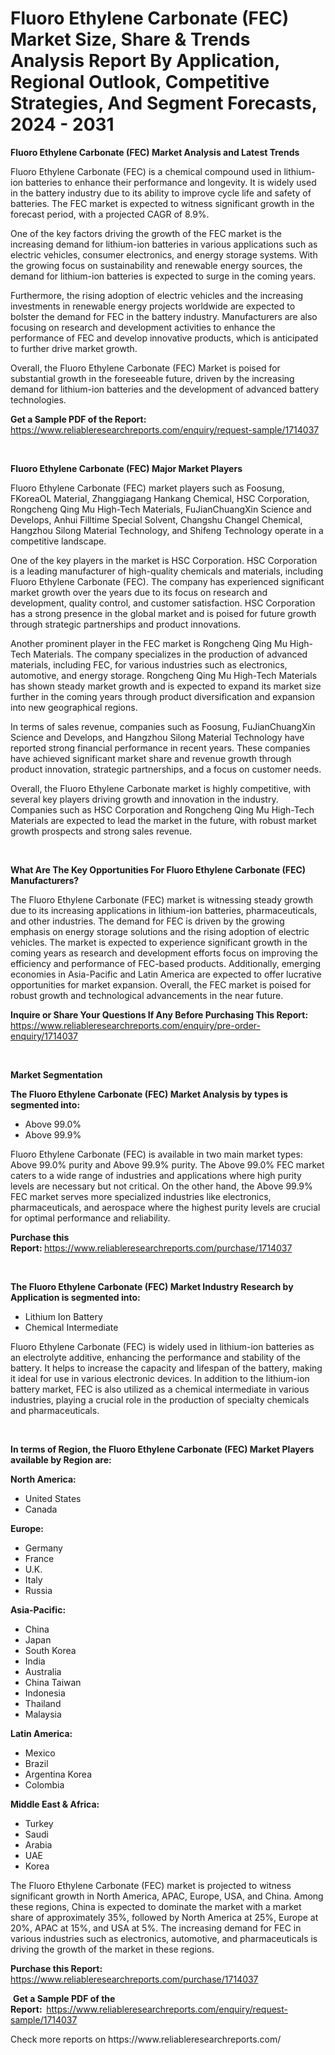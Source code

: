 <p><h1>Fluoro Ethylene Carbonate (FEC) Market Size, Share & Trends Analysis Report By Application, Regional Outlook, Competitive Strategies, And Segment Forecasts, 2024 - 2031</h1></p><p><strong>Fluoro Ethylene Carbonate (FEC) Market Analysis and Latest Trends</strong></p>
<p><p>Fluoro Ethylene Carbonate (FEC) is a chemical compound used in lithium-ion batteries to enhance their performance and longevity. It is widely used in the battery industry due to its ability to improve cycle life and safety of batteries. The FEC market is expected to witness significant growth in the forecast period, with a projected CAGR of 8.9%.</p><p>One of the key factors driving the growth of the FEC market is the increasing demand for lithium-ion batteries in various applications such as electric vehicles, consumer electronics, and energy storage systems. With the growing focus on sustainability and renewable energy sources, the demand for lithium-ion batteries is expected to surge in the coming years.</p><p>Furthermore, the rising adoption of electric vehicles and the increasing investments in renewable energy projects worldwide are expected to bolster the demand for FEC in the battery industry. Manufacturers are also focusing on research and development activities to enhance the performance of FEC and develop innovative products, which is anticipated to further drive market growth.</p><p>Overall, the Fluoro Ethylene Carbonate (FEC) Market is poised for substantial growth in the foreseeable future, driven by the increasing demand for lithium-ion batteries and the development of advanced battery technologies.</p></p>
<p><strong>Get a Sample PDF of the Report:&nbsp;</strong> <a href="https://www.reliableresearchreports.com/enquiry/request-sample/1714037">https://www.reliableresearchreports.com/enquiry/request-sample/1714037</a></p>
<p>&nbsp;</p>
<p><strong>Fluoro Ethylene Carbonate (FEC) Major Market Players</strong></p>
<p><p>Fluoro Ethylene Carbonate (FEC) market players such as Foosung, FKoreaOL Material, Zhanggiagang Hankang Chemical, HSC Corporation, Rongcheng Qing Mu High-Tech Materials, FuJianChuangXin Science and Develops, Anhui Filltime Special Solvent, Changshu Changel Chemical, Hangzhou Silong Material Technology, and Shifeng Technology operate in a competitive landscape.</p><p>One of the key players in the market is HSC Corporation. HSC Corporation is a leading manufacturer of high-quality chemicals and materials, including Fluoro Ethylene Carbonate (FEC). The company has experienced significant market growth over the years due to its focus on research and development, quality control, and customer satisfaction. HSC Corporation has a strong presence in the global market and is poised for future growth through strategic partnerships and product innovations.</p><p>Another prominent player in the FEC market is Rongcheng Qing Mu High-Tech Materials. The company specializes in the production of advanced materials, including FEC, for various industries such as electronics, automotive, and energy storage. Rongcheng Qing Mu High-Tech Materials has shown steady market growth and is expected to expand its market size further in the coming years through product diversification and expansion into new geographical regions.</p><p>In terms of sales revenue, companies such as Foosung, FuJianChuangXin Science and Develops, and Hangzhou Silong Material Technology have reported strong financial performance in recent years. These companies have achieved significant market share and revenue growth through product innovation, strategic partnerships, and a focus on customer needs.</p><p>Overall, the Fluoro Ethylene Carbonate market is highly competitive, with several key players driving growth and innovation in the industry. Companies such as HSC Corporation and Rongcheng Qing Mu High-Tech Materials are expected to lead the market in the future, with robust market growth prospects and strong sales revenue.</p></p>
<p>&nbsp;</p>
<p><strong>What Are The Key Opportunities For Fluoro Ethylene Carbonate (FEC) Manufacturers?</strong></p>
<p><p>The Fluoro Ethylene Carbonate (FEC) market is witnessing steady growth due to its increasing applications in lithium-ion batteries, pharmaceuticals, and other industries. The demand for FEC is driven by the growing emphasis on energy storage solutions and the rising adoption of electric vehicles. The market is expected to experience significant growth in the coming years as research and development efforts focus on improving the efficiency and performance of FEC-based products. Additionally, emerging economies in Asia-Pacific and Latin America are expected to offer lucrative opportunities for market expansion. Overall, the FEC market is poised for robust growth and technological advancements in the near future.</p></p>
<p><strong>Inquire or Share Your Questions If Any Before Purchasing This Report:</strong> <a href="https://www.reliableresearchreports.com/enquiry/pre-order-enquiry/1714037">https://www.reliableresearchreports.com/enquiry/pre-order-enquiry/1714037</a></p>
<p>&nbsp;</p>
<p><strong>Market Segmentation</strong></p>
<p><strong>The Fluoro Ethylene Carbonate (FEC) Market Analysis by types is segmented into:</strong></p>
<p><ul><li>Above 99.0%</li><li>Above 99.9%</li></ul></p>
<p><p>Fluoro Ethylene Carbonate (FEC) is available in two main market types: Above 99.0% purity and Above 99.9% purity. The Above 99.0% FEC market caters to a wide range of industries and applications where high purity levels are necessary but not critical. On the other hand, the Above 99.9% FEC market serves more specialized industries like electronics, pharmaceuticals, and aerospace where the highest purity levels are crucial for optimal performance and reliability.</p></p>
<p><strong>Purchase this Report:&nbsp;</strong><a href="https://www.reliableresearchreports.com/purchase/1714037">https://www.reliableresearchreports.com/purchase/1714037</a></p>
<p>&nbsp;</p>
<p><strong>The Fluoro Ethylene Carbonate (FEC) Market Industry Research by Application is segmented into:</strong></p>
<p><ul><li>Lithium Ion Battery</li><li>Chemical Intermediate</li></ul></p>
<p><p>Fluoro Ethylene Carbonate (FEC) is widely used in lithium-ion batteries as an electrolyte additive, enhancing the performance and stability of the battery. It helps to increase the capacity and lifespan of the battery, making it ideal for use in various electronic devices. In addition to the lithium-ion battery market, FEC is also utilized as a chemical intermediate in various industries, playing a crucial role in the production of specialty chemicals and pharmaceuticals.</p></p>
<p>&nbsp;</p>
<p><strong>In terms of Region, the Fluoro Ethylene Carbonate (FEC) Market Players available by Region are:</strong></p>
<p>
    <p> <strong> North America: </strong>
        <ul>
            <li>United States</li>
            <li>Canada</li>
        </ul>
        </p> 
    <p> <strong> Europe: </strong>
        <ul>
            <li>Germany</li>
            <li>France</li>
            <li>U.K.</li>
            <li>Italy</li>
            <li>Russia</li>
        </ul>
        </p> 
    <p> <strong> Asia-Pacific: </strong>
        <ul>
            <li>China</li>
            <li>Japan</li>
            <li>South Korea</li>
            <li>India</li>
            <li>Australia</li>
            <li>China Taiwan</li>
            <li>Indonesia</li>
            <li>Thailand</li>
            <li>Malaysia</li>
        </ul>
        </p> 
    <p> <strong> Latin America: </strong>
        <ul>
            <li>Mexico</li>
            <li>Brazil</li>
            <li>Argentina Korea</li>
            <li>Colombia</li>
        </ul>
        </p> 
    <p> <strong> Middle East & Africa: </strong>
        <ul>
            <li>Turkey</li>
            <li>Saudi</li>
            <li>Arabia</li>
            <li>UAE</li>
            <li>Korea</li>
        </ul>
    </p>
    </p>
<p><p>The Fluoro Ethylene Carbonate (FEC) market is projected to witness significant growth in North America, APAC, Europe, USA, and China. Among these regions, China is expected to dominate the market with a market share of approximately 35%, followed by North America at 25%, Europe at 20%, APAC at 15%, and USA at 5%. The increasing demand for FEC in various industries such as electronics, automotive, and pharmaceuticals is driving the growth of the market in these regions.</p></p>
<p><strong>Purchase this Report: </strong><a href="https://www.reliableresearchreports.com/purchase/1714037">https://www.reliableresearchreports.com/purchase/1714037</a></p>
<p>&nbsp;<strong>Get a Sample PDF of the Report:&nbsp;&nbsp;</strong><a href="https://www.reliableresearchreports.com/enquiry/request-sample/1714037">https://www.reliableresearchreports.com/enquiry/request-sample/1714037</a></p>
<p><strong></strong></p>
<p>Check more reports on https://www.reliableresearchreports.com/</p>